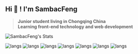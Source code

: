 ## Hi 👋 ! I'm SambacFeng
> **Junior student living in Chongqing China**  
> **Learning front-end technology and web development**

![SambacFeng's Stats](https://github-readme-stats.vercel.app/api?username=SambacFeng&show_icons=true&bg_color=30,6cc,cfc,cf9&title_color=000)

![langs](https://img.shields.io/badge/HTML5-E34F26?style=for-the-badge) 
![langs](https://img.shields.io/badge/CSS3-1572B6?style=for-the-badge)
![langs](https://img.shields.io/badge/JavaScript-F7DF1E?style=for-the-badge)
![langs](https://img.shields.io/badge/VUE-42B983?style=for-the-badge)
![langs](https://img.shields.io/badge/Node.js-43853D?style=for-the-badge)
![langs](https://img.shields.io/badge/webpack-5299C8?style=for-the-badge)
![langs](https://img.shields.io/badge/Wechat--Applet-07C160?style=for-the-badge)

<!--
**SambacFeng/SambacFeng** is a ✨ _special_ ✨ repository because its `README.md` (this file) appears on your GitHub profile.

Here are some ideas to get you started:

- 🔭 I’m currently working on ...
- 🌱 I’m currently learning ...
- 👯 I’m looking to collaborate on ...
- 🤔 I’m looking for help with ...
- 💬 Ask me about ...
- 📫 How to reach me: ...
- 😄 Pronouns: ...
- ⚡ Fun fact: ...
-->
